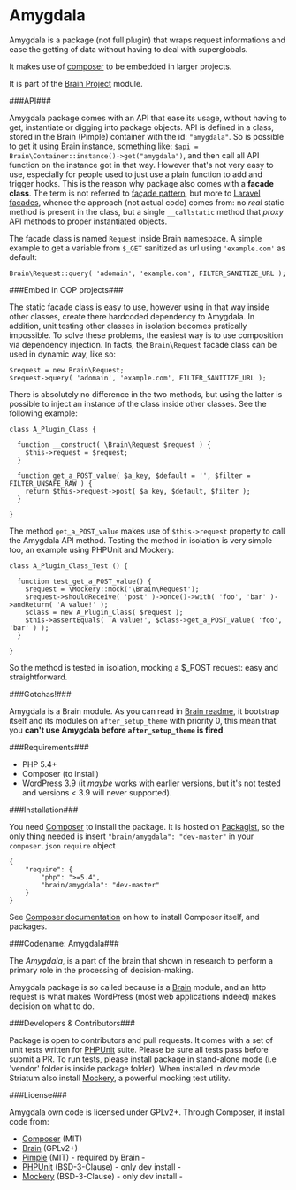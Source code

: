 Amygdala
========

Amygdala is a package (not full plugin) that wraps request informations and ease the getting of data without having to deal with superglobals.

It makes use of [composer][2] to be embedded in larger projects.

It is part of the [Brain Project][3] module.

###API###

Amygdala package comes with an API that ease its usage, without having to get, instantiate or digging into package objects. API is defined in a class, stored in the Brain (Pimple) container with the id: `"amygdala"`.
So is possible to get it using Brain instance, something like: `$api = Brain\Container::instance()->get("amygdala")`, and then call all API function on the instance got in that way. However that's not very easy to use, especially for people used to just use a plain function to add and trigger hooks.
This is the reason why package also comes with a **facade class**. The term is not referred to [façade pattern][4], but more to [Laravel facades][5], whence the approach (not actual code) comes from: no *real* static method is present in the class, but a single `__callstatic` method that *proxy* API methods to proper instantiated objects.

The facade class is named `Request` inside Brain namespace. A simple example to get a variable from `$_GET` sanitized as url using `'example.com'` as default:

    Brain\Request::query( 'adomain', 'example.com', FILTER_SANITIZE_URL );


###Embed in OOP projects###

The static facade class is easy to use, however using in that way inside other classes, create there hardcoded dependency to Amygdala. In addition, unit testing other classes in isolation becomes pratically impossible.
To solve these problems, the easiest way is to use composition via dependency injection.
In facts, the `Brain\Request` facade class can be used in dynamic way, like so:

    $request = new Brain\Request;
    $request->query( 'adomain', 'example.com', FILTER_SANITIZE_URL );
    
There is absolutely no difference in the two methods, but using the latter is possible to inject an instance of the class inside other classes. See the following example:

    class A_Plugin_Class {
    
      function __construct( \Brain\Request $request ) {
        $this->request = $request;
      }
      
      function get_a_POST_value( $a_key, $default = '', $filter = FILTER_UNSAFE_RAW ) {
        return $this->request->post( $a_key, $default, $filter );
      }
      
    }

The method `get_a_POST_value` makes use of `$this->request` property to call the Amygdala API method.
Testing the method in isolation is very simple too, an example using PHPUnit and Mockery:

    class A_Plugin_Class_Test () {
    
      function test_get_a_POST_value() {
        $request = \Mockery::mock('\Brain\Request');
        $request->shouldReceive( 'post' )->once()->with( 'foo', 'bar' )->andReturn( 'A value!' );
        $class = new A_Plugin_Class( $request );
        $this->assertEquals( 'A value!', $class->get_a_POST_value( 'foo', 'bar' ) );
      }
      
    }

So the method is tested in isolation, mocking a $_POST request: easy and straightforward.

###Gotchas!###

Amygdala is a Brain module. As you can read in [Brain readme][6], it bootstrap itself and its modules on `after_setup_theme` with priority 0, this mean that you **can't use Amygdala before `after_setup_theme` is fired**.

###Requirements###

 - PHP 5.4+
 - Composer (to install)
 - WordPress 3.9 (it *maybe* works with earlier versions, but it's not tested and versions < 3.9 will never supported).

###Installation###

You need [Composer][7] to install the package. It is hosted on [Packagist][8], so the only thing needed is insert `"brain/amygdala": "dev-master"` in your `composer.json` `require` object

    {
        "require": {
            "php": ">=5.4",
            "brain/amygdala": "dev-master"
        }
    }

See [Composer documentation][9] on how to install Composer itself, and packages.
 
###Codename: Amygdala###

The *Amygdala*, is a part of the brain that shown in research to perform a primary role in the processing of decision-making.

Amygdala package is so called because is a [Brain][10] module, and an http request is what makes WordPress (most web applications indeed) makes decision on what to do.

###Developers & Contributors###

Package is open to contributors and pull requests. It comes with a set of unit tests written for [PHPUnit][11] suite. Please be sure all tests pass before submit a PR.
To run tests, please install package in stand-alone mode (i.e 'vendor' folder is inside package folder).
When installed in *dev* mode Striatum also install [Mockery][12], a powerful mocking test utility.

###License###

Amygdala own code is licensed under GPLv2+. Through Composer, it install code from:

 - [Composer][13] (MIT)
 - [Brain](https://github.com/Giuseppe-Mazzapica/Brain) (GPLv2+)
 - [Pimple][14] (MIT) - required by Brain -
 - [PHPUnit][15] (BSD-3-Clause) - only dev install -
 - [Mockery][16] (BSD-3-Clause) - only dev install -


  [2]: https://getcomposer.org/
  [3]: http://giuseppe-mazzapica.github.io/Brain
  [4]: http://en.wikipedia.org/wiki/Facade_pattern
  [5]: http://laravel.com/docs/facades
  [6]: https://github.com/Giuseppe-Mazzapica/Brain/blob/master/README.md
  [7]: https://getcomposer.org/
  [8]: https://packagist.org/
  [9]: https://getcomposer.org/doc/
  [10]: https://github.com/Giuseppe-Mazzapica/Brain
  [11]: http://phpunit.de/
  [12]: https://github.com/padraic/mockery
  [13]: https://getcomposer.org/
  [14]: http://pimple.sensiolabs.org/
  [15]: http://phpunit.de/
  [16]: https://github.com/padraic/mockery
